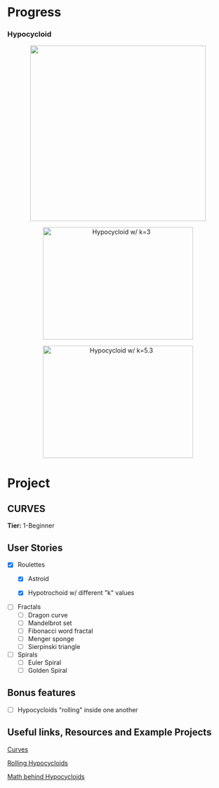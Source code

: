 # Progress

### Hypocycloid

<p align="center">
  <img width="400" height="400" src="https://user-images.githubusercontent.com/64830745/82723688-414df900-9cee-11ea-9948-79aa2cf8eac3.gif"></img>
</p>



<p align="center">
  <img width="342" height="256" src="https://user-images.githubusercontent.com/64830745/82723426-6e011100-9cec-11ea-8820-bf8fbb9a4bc6.gif" title="Hypocycloid w/ k=3 "></img>
</p>



<p align="center">
  <img width="342" height="256" src="https://user-images.githubusercontent.com/64830745/82723536-3f376a80-9ced-11ea-95c4-79e879d94612.gif" title="Hypocycloid w/ k=5.3 "></img>
</p>



# Project
## CURVES

**Tier:** 1-Beginner

## User Stories

-   [x] Roulettes
    -   [x] Astroid
    -   [x] Hypotrochoid w/ different "k" values 

    
-   [ ] Fractals
    -   [ ] Dragon curve
    -   [ ] Mandelbrot set
    -   [ ] Fibonacci word fractal
    -   [ ] Menger sponge
    -   [ ] Sierpinski triangle
    
-   [ ] Spirals
    -   [ ] Euler Spiral
    -   [ ] Golden Spiral

## Bonus features

-   [ ] Hypocycloids "rolling" inside one another

## Useful links, Resources and Example Projects

[Curves](https://en.wikipedia.org/wiki/Category:Curves)

[Rolling Hypocycloids](https://www.malinc.se/m/RollingHypocycloids.php)

[Math behind Hypocycloids](https://mathworld.wolfram.com/Hypocycloid.html)
